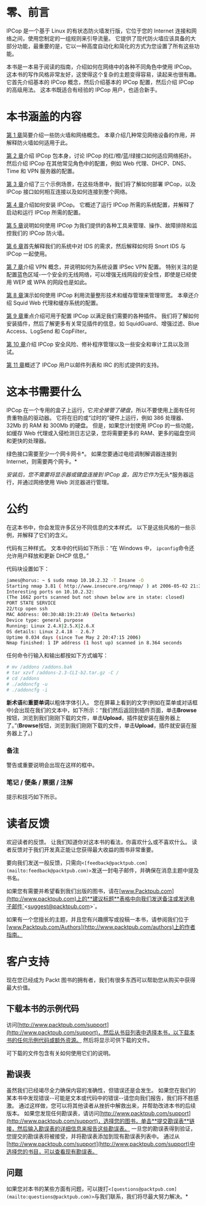 # 零、前言

IPCop 是一个基于 Linux 的有状态防火墙发行版，它位于您的 Internet 连接和网络之间，使用您制定的一组规则来引导流量。 它提供了现代防火墙应该具备的大部分功能，最重要的是，它以一种高度自动化和简化的方式为您设置了所有这些功能。

本书是一本易于阅读的指南，介绍如何在网络中的各种不同角色中使用 IPCop。 这本书的写作风格非常友好，这使得这个复杂的主题变得容易，读起来也很有趣。 它首先介绍基本的 IPCop 概念，然后介绍基本的 IPCop 配置，然后介绍 IPCop 的高级用法。 这本书既适合有经验的 IPCop 用户，也适合新手。

# 本书涵盖的内容

[第 1 章](01.html "Chapter 1. Introduction to Firewalls")简要介绍一些防火墙和网络概念。 本章介绍几种常见网络设备的作用，并解释防火墙如何适用于此。

[第 2 章](02.html "Chapter 2. Introduction to IPCop")介绍 IPCop 包本身，讨论 IPCop 的红/橙/蓝/绿接口如何适应网络拓扑。 然后介绍 IPCop 在其他常见角色中的配置，例如 Web 代理、DHCP、DNS、Time 和 VPN 服务器的配置。

[第 3 章](03.html "Chapter 3. Deploying IPCop and Designing a Network")介绍了三个示例场景，在这些场景中，我们将了解如何部署 IPCop，以及 IPCop 接口如何相互连接以及如何连接到整个网络。

[第 4 章](04.html "Chapter 4. Installing IPCop")介绍如何安装 IPCop。 它概述了运行 IPCop 所需的系统配置，并解释了启动和运行 IPCop 所需的配置。

[第 5 章](05.html "Chapter 5. Basic IPCop Usage")说明如何使用 IPCop 为我们提供的各种工具来管理、操作、故障排除和监控我们的 IPCop 防火墙。

[第 6 章](06.html "Chapter 6. Intrusion Detection with IPCop")首先解释我们的系统中对 IDS 的需求，然后解释如何将 Snort IDS 与 IPCop 一起使用。

[第 7 章](07.html "Chapter 7. Virtual Private Networks")介绍 VPN 概念，并说明如何为系统设置 IPSec VPN 配置。 特别关注的是配置蓝色区域-一个安全的无线网络，可以增强无线网段的安全性，即使是已经使用 WEP 或 WPA 的网段也是如此。

[第 8 章](08.html "Chapter 8. Managing Bandwidth with IPCop")演示如何使用 IPCop 利用流量整形技术和缓存管理来管理带宽。 本章还介绍 Squid Web 代理和缓存系统的配置。

[第 9 章](09.html "Chapter 9. Customizing IPCop")重点介绍可用于配置 IPCop 以满足我们需要的各种插件。 我们将了解如何安装插件，然后了解更多有关常见插件的信息，如 SquidGuard、增强过滤、Blue Access、LogSend 和 CopFilter。

[第 10 章](10.html "Chapter 10. Testing, Auditing, and Hardening IPCop")介绍 IPCop 安全风险、修补程序管理以及一些安全和审计工具以及测试。

[第 11 章](11.html "Chapter 11. IPCop Support")概述了 IPCop 用户以邮件列表和 IRC 的形式提供的支持。

# 这本书需要什么

IPCop 在一个专用的盒子上运行，它*完全接管了硬盘*，所以不要使用上面有任何贵重物品的驱动器。 它将在旧的或“过时的”硬件上运行，例如 386 处理器、32Mb 的 RAM 和 300Mb 的硬盘。 但是，如果您计划使用 IPCop 的一些功能，如缓存 Web 代理或入侵检测日志记录，您将需要更多的 RAM、更多的磁盘空间和更快的处理器。

绿色接口需要至少一个网卡网卡*。 如果您要通过电缆调制解调器连接到 Internet，则需要两个网卡。*

 *安装后，您不需要将显示器或键盘连接到 IPCop 盒，因为它作为*无头*服务器运行，并通过网络使用 Web 浏览器进行管理。

# 公约

在这本书中，你会发现许多区分不同信息的文本样式。 以下是这些风格的一些示例，并解释了它们的含义。

代码有三种样式。 文本中的代码如下所示：“在 Windows 中， `ipconfig`命令还允许用户释放和更新 DHCP 信息。”

代码块设置如下：

```sh
james@horus: ~ $ sudo nmap 10.10.2.32 -T Insane -O
Starting nmap 3.81 ( http://www.insecure.org/nmap/ ) at 2006-05-02 21:36 BST
Interesting ports on 10.10.2.32:
(The 1662 ports scanned but not shown below are in state: closed)
PORT STATE SERVICE
22/tcp open ssh
MAC Address: 00:30:AB:19:23:A9 (Delta Networks)
Device type: general purpose
Running: Linux 2.4.X|2.5.X|2.6.X
OS details: Linux 2.4.18 - 2.6.7
Uptime 0.034 days (since Tue May 2 20:47:15 2006)
Nmap finished: 1 IP address (1 host up) scanned in 8.364 seconds

```

任何命令行输入和输出都按如下方式编写：

```sh
# mv /addons /addons.bak
# tar xzvf /addons-2.3-CLI-b2.tar.gz -C /
# cd /addons
# ./addoncfg -u
# ./addoncfg -i 

```

**新术语**和**重要单词**以粗体字体引入。 您在屏幕上看到的文字(例如在菜单或对话框中)会出现在我们的文本中，如下所示：“我们然后返回到插件页面，单击**Browse**按钮，浏览到我们刚刚下载的文件，单击**Upload**，插件就安装在服务器上了。”(**Browse**按钮，浏览到我们刚刚下载的文件，单击**Upload**，插件就安装在服务器上了。)

### 备注

警告或重要说明会出现在这样的框中。

### 笔记 / 便条 / 票据 / 注解

提示和技巧如下所示。

# 读者反馈

欢迎读者的反馈。 让我们知道你对这本书的看法，你喜欢什么或不喜欢什么。 读者反馈对于我们开发真正能让您获得最大收益的图书非常重要。

要向我们发送一般反馈，只需向`<[feedback@packtpub.com](mailto:feedback@packtpub.com)>`发送一封电子邮件，并确保在消息主题中提及书名。

如果您有需要并希望看到我们出版的图书，请在[www.Packtpub.com](http://www.packtpub.com)上的**建议标题**表格中向我们发送备注或发送电子邮件`<[suggest@packtpub.com](mailto:suggest@packtpub.com)>`。

如果有一个您擅长的主题，并且您有兴趣撰写或投稿一本书，请参阅我们位于[www.Packtpub.com/Authors](http://www.packtpub.com/authors)上的作者指南。

# 客户支持

现在您已经成为 Packt 图书的拥有者，我们有很多东西可以帮助您从购买中获得最大价值。

## 下载本书的示例代码

访问[http://www.packtpub.com/support](http://www.packtpub.com/support)，然后从书目列表中选择本书，以下载本书的任何示例代码或额外资源。 然后将显示可供下载的文件。

可下载的文件包含有关如何使用它们的说明。

## 勘误表

虽然我们已经竭尽全力确保内容的准确性，但错误还是会发生。 如果您在我们的某本书中发现错误--可能是文本或代码中的错误--请您向我们报告，我们将不胜感激。 通过这样做，您可以将其他读者从挫折中解救出来，并帮助改进本书的后续版本。 如果您发现任何勘误表，请访问[http://www.packtpub.com/support](http://www.packtpub.com/support)，选择您的图书，单击**提交勘误表**链接，然后输入勘误表的详细信息来报告这些勘误表。 一旦您的勘误表得到验证，您提交的勘误表将被接受，并将勘误表添加到现有勘误表列表中。 通过从[http://www.packtpub.com/support](http://www.packtpub.com/support)中选择您的书目，可以查看现有勘误表。

## 问题

如果您对本书的某些方面有问题，可以拨打`<[questions@packtpub.com](mailto:questions@packtpub.com)>`与我们联系，我们将尽最大努力解决。*